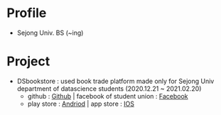 Profile
=========
* Sejong Univ. BS (~ing)
   
   
Project
========    
<!--
* Fracture incidence in children after developing atopic dermatitis or food allergy
* Effect of colonscopy for preventing Colon Cancer among fourties (2020.12.18 ~ )
-->
* DSbookstore : used book trade platform made only for Sejong Univ department of datascience students (2020.12.21 ~ 2021.02.20)   
   * github : [Github](https://github.com/yeseoLee/DSbookstore)  |  facebook of student union : [Facebook](https://ar-ar.facebook.com/permalink.php?story_fbid=2915189342139858&id=1815815088743961)
   * play store : [Andriod](https://play.google.com/store/apps/details?id=com.martini.DSbookstore)  |  app store : [IOS](https://github.com/Sunyeup-Kim/Sunyeup-Kim/blob/main/img/ios%EC%84%B1%EA%B3%B5.PNG)

<!--
**Sunyeup-Kim/Sunyeup-Kim** is a ✨ _special_ ✨ repository because its `README.md` (this file) appears on your GitHub profile.

Here are some ideas to get you started:

- 🔭 I’m currently working on ...
- 🌱 I’m currently learning ...
- 👯 I’m looking to collaborate on ...
- 🤔 I’m looking for help with ...
- 💬 Ask me about ...
- 📫 How to reach me: ...
- 😄 Pronouns: ...
- ⚡ Fun fact: ...
-->
